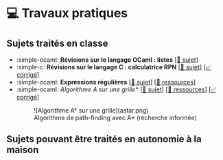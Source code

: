 # :computer: Travaux pratiques

## Sujets traités en classe
- :simple-ocaml: **Révisions sur le langage OCaml : listes** [[:bookmark: sujet]](rev_listes.pdf)
- :simple-c: **Révisions sur le langage C : calculatrice RPN** [[:bookmark: sujet]](calc.pdf) [[:white_check_mark: corrigé]](calc_corrige.zip)
- :simple-ocaml: **Expressions régulières** [[:bookmark: sujet]](regexp.pdf) [[:file_folder: ressources]](regexp_eleve.tar.gz)
- :simple-ocaml: **Algorithme A* sur une grille** [[:bookmark: sujet]](astar.pdf) [[:file_folder: ressources]](astar_eleve.ml) [[:white_check_mark: corrigé]](astar_corrige.ml)
    <figure>
    ![Algorithme A* sur une grille](astar.png)
    <figcaption>Algorithme de path-finding avec A* (recherche informée) </figcaption>
    </figure>
<!--
- :simple-ocaml: **Le problème de l'âne rouge** [[:bookmark: sujet]](anerouge.pdf) [[:file_folder: ressources]](anerouge_eleve.ml) [[:white_check_mark: corrigé]](anerouge_corrige.ml)
- :simple-c: **Coloration de graphes d'intervalles** [[:bookmark: sujet]](intervalgraph.pdf) 
- :simple-ocaml: **Automates finis déterministes** [[:bookmark: sujet]](automates.pdf) [[:white_check_mark: corrigé]](automates_corrige.ml)
- :simple-ocaml: **Automates finis non déterministes** [[:bookmark: sujet]](automates_nd.pdf)
- :simple-ocaml: **Algorithme A* sur une grille** [[:bookmark: sujet]](astar.pdf) [[:file_folder: ressources]](astar_eleve.ml) [[:white_check_mark: corrigé]](astar_corrige.ml)
    <figure>
    ![Algorithme A* sur une grille](astar.png)
    <figcaption>Algorithme de path-finding avec A* (recherche informée) </figcaption>
    </figure>
- :simple-c: **Segmentation d'images avec la structure Union-Find** [[:bookmark: sujet]](imgseg.pdf) [[:file_folder: ressources]](imgseg_eleve.zip) [[:white_check_mark: corrigé]](imgseg_corrige.zip)
- :simple-ocaml: **Algorithme de Kruskal** [[:bookmark: sujet]](kruskal.pdf) 
- :simple-ocaml: **Automates de Glushkov** [[:bookmark: sujet]](glushkov.pdf) 
- :simple-ocaml: **Algorithme ID3** [[:bookmark: sujet]](id3.pdf) [[:file_folder: ressources]](id3_eleve.ml) [[:white_check_mark: corrigé]](id3_corrige.ml)
- :simple-c: **Détection automatique de langue** [[:bookmark: sujet]](langue.pdf) [[:file_folder: ressources]](langue_eleve.zip) 
- :simple-ocaml: **Les perles de Dijkstra** [[:bookmark: sujet]](perles.pdf) 
- :simple-ocaml: **Analyse syntaxique : expressions arithmétiques** [[:bookmark: sujet]](gram.pdf) [[:file_folder: ressources]](gram_eleve.zip) 
- :simple-ocaml: **Résolution du jeu de Taquin** [[:bookmark: sujet]](taquin.pdf) [[:star: compléments]](taquin_star.pdf) 
- :simple-c: **TP-cours : programmation multi-threads et synchronisation** [[:link: lien]](/algo/concur)
- :simple-c: **Synchronisation : modèle producteur-consommateur** [[:bookmark: sujet]](buffer.pdf) 
- :simple-ocaml: **Optimisation du sac à dos par séparation-évaluation (branch and bound)** [[:bookmark: sujet]](sacados.pdf) [[:white_check_mark: corrigé]](sacados_corrige.ml)
- :simple-c: **Une intelligence artificielle pour jouer au puissance 4** [[:bookmark: sujet]](puissance4.pdf) [[:file_folder: ressources]](puissance4_eleve.c) [[:white_check_mark: corrigé]](puissance4.c)

-->
## Sujets pouvant être traités en autonomie à la maison

<!--
- **Enveloppe convexe et algorithme de Graham** [[:bookmark: sujet]](graham.pdf) [[:white_check_mark: corrigé]](graham_corrige.ml)
- **Arbre des préfixes et des suffixes** [[:bookmark: sujet]](ptree.pdf) [[:white_check_mark: corrigé]](ptree_corrige.ml)
- **Résolution du Sudoku par backtracking** [[:bookmark: sujet]](sudoku.pdf) [[:white_check_mark: corrigé]](sudoku_corrige.ml)
- **Tri topologique et algorithme de Kosaraju** [[:bookmark: sujet]](tritopo.pdf) [[:white_check_mark: corrigé]](tritopo_corrige.ml)
- **Alignement de séquences ADN par programmation dynamique** [[:bookmark: sujet]](adn.pdf) 
-->
